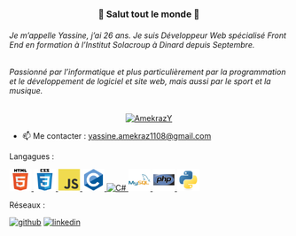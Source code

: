 <h3 align="center">👋 Salut tout le monde 👋</h3>
<h6 align="left">Je m’appelle Yassine, j’ai 26 ans. Je suis Développeur Web spécialisé Front End en formation à l’Institut Solacroup à Dinard depuis Septembre.</h6>
<h6 align="left">Passionné par l’informatique et plus particulièrement par la programmation et le développement de logiciel et site web, mais aussi par le sport et la musique.</h6>
<p align="center"> <a href="https://github.com/ryo-ma/github-profile-trophy"><img src="https://github-profile-trophy.vercel.app/?username=quentiins" alt="AmekrazY" /></a> </p>

- 📫 Me contacter : yassine.amekraz1108@gmail.com 

Langagues : 

<p align="left"> <a href="https://www.w3.org/html/" target="_blank"> <img src="https://raw.githubusercontent.com/devicons/devicon/master/icons/html5/html5-original-wordmark.svg" alt="html5" width="40" height="40"/> </a> <a href="https://www.w3schools.com/css/" target="_blank"> <img src="https://raw.githubusercontent.com/devicons/devicon/master/icons/css3/css3-original-wordmark.svg" alt="css3" width="40" height="40"/> </a> <a href="https://developer.mozilla.org/en-US/docs/Web/JavaScript" target="_blank"> <img src="https://raw.githubusercontent.com/devicons/devicon/master/icons/javascript/javascript-original.svg" alt="javascript" width="40" height="40"/> </a> <a href="https://www.cprogramming.com/" target="_blank"> <img src="https://raw.githubusercontent.com/devicons/devicon/master/icons/c/c-original.svg" alt="c" width="40" height="40"/> </a> <a href="https://docs.microsoft.com/fr-fr/dotnet/csharp/" target="_blank"> <img src="https://upload.wikimedia.org/wikipedia/commons/thumb/0/0d/C_Sharp_wordmark.svg/800px-C_Sharp_wordmark.svg.png" alt="C#" width="40" height="40"/> </a>  <a href="https://www.mysql.com/" target="_blank"> <img src="https://raw.githubusercontent.com/devicons/devicon/master/icons/mysql/mysql-original-wordmark.svg" alt="mysql" width="40" height="40"/> </a>  <a href="https://www.php.net" target="_blank"> <img src="https://raw.githubusercontent.com/devicons/devicon/master/icons/php/php-original.svg" alt="php" width="40" height="40"/> </a> <a href="https://www.python.org" target="_blank"> <img src="https://raw.githubusercontent.com/devicons/devicon/master/icons/python/python-original.svg" alt="python" width="40" height="40"/> </a> </p>

Réseaux :

[<img src='https://cdn.jsdelivr.net/npm/simple-icons@3.0.1/icons/github.svg' alt='github' height='40'>](https://github.com/https://github.com/AmekrazY)  [<img src='https://cdn.jsdelivr.net/npm/simple-icons@3.0.1/icons/linkedin.svg' alt='linkedin' height='40'>](https://www.linkedin.com/in/https://www.linkedin.com/in/yassine-amekraz-05235b1a9//)  
